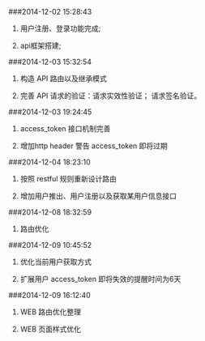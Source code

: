 ###2014-12-02 15:28:43

1. 用户注册、登录功能完成;

2. api框架搭建;

###2014-12-03 15:32:54

1. 构造 API 路由以及继承模式

2. 完善 API 请求的验证：请求实效性验证； 请求签名验证。

###2014-12-03 19:24:45

1. access_token 接口机制完善

2. 增加http header 警告 access_token 即将过期

###2014-12-04 18:23:10 

1. 按照 restful 规则重新设计路由

2. 增加用户推出、用户注册以及获取某用户信息接口

###2014-12-08 18:32:59 

1. 路由优化

###2014-12-09 10:45:52 

1. 优化当前用户获取方式

2. 扩展用户 access_token 即将失效的提醒时间为6天

###2014-12-09 16:12:40 

1. WEB 路由优化整理

2. WEB 页面样式优化